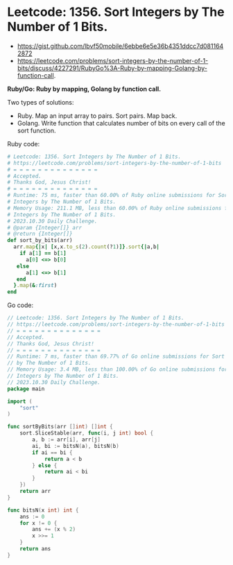 # Leetcode: 1356. Sort Integers by The Number of 1 Bits.

- https://gist.github.com/lbvf50mobile/6ebbe6e5e36b4351ddcc7d0811642872
- https://leetcode.com/problems/sort-integers-by-the-number-of-1-bits/discuss/4227291/RubyGo%3A-Ruby-by-mapping-Golang-by-function-call.

**Ruby/Go: Ruby by mapping, Golang by function call.**

Two types of solutions:
- Ruby. Map an input array to pairs. Sort pairs. Map back.
- Golang. Write function that calculates number of bits on every call of the sort
  function.

Ruby code:
```Ruby
# Leetcode: 1356. Sort Integers by The Number of 1 Bits.
# https://leetcode.com/problems/sort-integers-by-the-number-of-1-bits
# = = = = = = = = = = = = = =
# Accepted.
# Thanks God, Jesus Christ!
# = = = = = = = = = = = = = =
# Runtime: 75 ms, faster than 60.00% of Ruby online submissions for Sort
# Integers by The Number of 1 Bits.
# Memory Usage: 211.1 MB, less than 60.00% of Ruby online submissions for Sort
# Integers by The Number of 1 Bits.
# 2023.10.30 Daily Challenge.
# @param {Integer[]} arr
# @return {Integer[]}
def sort_by_bits(arr)
  arr.map{|x| [x,x.to_s(2).count(?1)]}.sort{|a,b| 
    if a[1] == b[1] 
      a[0] <=> b[0]
   else 
      a[1] <=> b[1]
   end
  }.map(&:first)
end
```
Go code:
```Go
// Leetcode: 1356. Sort Integers by The Number of 1 Bits.
// https://leetcode.com/problems/sort-integers-by-the-number-of-1-bits
// = = = = = = = = = = = = = =
// Accepted.
// Thanks God, Jesus Christ!
// = = = = = = = = = = = = = =
// Runtime: 7 ms, faster than 69.77% of Go online submissions for Sort Integers
// by The Number of 1 Bits.
// Memory Usage: 3.4 MB, less than 100.00% of Go online submissions for Sort
// Integers by The Number of 1 Bits.
// 2023.10.30 Daily Challenge.
package main

import (
	"sort"
)

func sortByBits(arr []int) []int {
	sort.SliceStable(arr, func(i, j int) bool {
		a, b := arr[i], arr[j]
		ai, bi := bitsN(a), bitsN(b)
		if ai == bi {
			return a < b
		} else {
			return ai < bi
		}
	})
	return arr
}

func bitsN(x int) int {
	ans := 0
	for x != 0 {
		ans += (x % 2)
		x >>= 1
	}
	return ans
}
```
